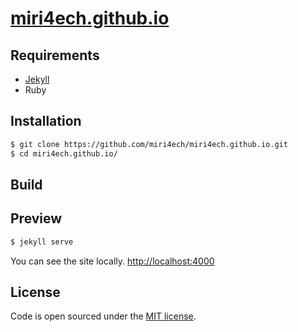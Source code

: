 # [miri4ech.github.io](https://miri4ech.github.io/)


## Requirements

- [Jekyll](https://jekyllrb.com)
- Ruby

## Installation

```bash
$ git clone https://github.com/miri4ech/miri4ech.github.io.git
$ cd miri4ech.github.io/
```

## Build


## Preview

```bash
$ jekyll serve
```

You can see the site locally. [http://localhost:4000](http://localhost:4000)  


## License

Code is open sourced under the [MIT license](LICENSE.md).
